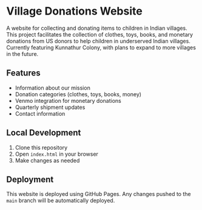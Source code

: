 # Village Donations Website

A website for collecting and donating items to children in Indian villages. This project facilitates the collection of clothes, toys, books, and monetary donations from US donors to help children in underserved Indian villages. Currently featuring Kunnathur Colony, with plans to expand to more villages in the future.

## Features
- Information about our mission
- Donation categories (clothes, toys, books, money)
- Venmo integration for monetary donations
- Quarterly shipment updates
- Contact information

## Local Development
1. Clone this repository
2. Open `index.html` in your browser
3. Make changes as needed

## Deployment
This website is deployed using GitHub Pages. Any changes pushed to the `main` branch will be automatically deployed.
